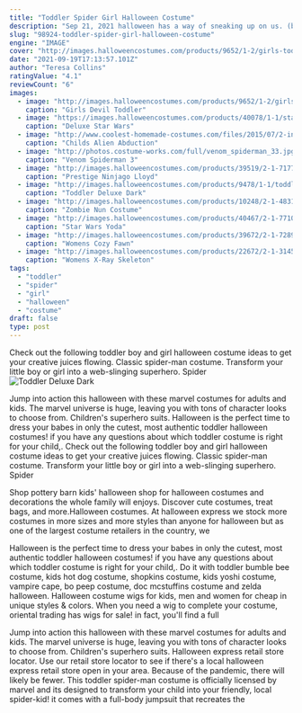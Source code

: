 ```yaml
---
title: "Toddler Spider Girl Halloween Costume"
description: "Sep 21, 2021 halloween has a way of sneaking up on us. (boo!) whether youre a diy queen or someone who just wants to toss something in your (online) shopping cart and be done with it, weve rounded"
slug: "98924-toddler-spider-girl-halloween-costume"
engine: "IMAGE"
cover: "http://images.halloweencostumes.com/products/9652/1-2/girls-toddler-devil-costume.jpg"
date: "2021-09-19T17:13:57.101Z"
author: "Teresa Collins"
ratingValue: "4.1"
reviewCount: "6"
images:
  - image: "http://images.halloweencostumes.com/products/9652/1-2/girls-toddler-devil-costume.jpg"
    caption: "Girls Devil Toddler"
  - image: "https://images.halloweencostumes.com/products/40078/1-1/star-wars-kids-deluxe-chewbacca-costume.jpg"
    caption: "Deluxe Star Wars"
  - image: "http://www.coolest-homemade-costumes.com/files/2015/07/2-in-1-diy-costume-childs-alien-abduction-costume-and-adult-grim-streaker-140726.jpg"
    caption: "Childs Alien Abduction"
  - image: "http://photos.costume-works.com/full/venom_spiderman_33.jpg"
    caption: "Venom Spiderman 3"
  - image: "http://images.halloweencostumes.com/products/39519/2-1-71777/prestige-ninjago-lloyd-boys-costume.jpg"
    caption: "Prestige Ninjago Lloyd"
  - image: "http://images.halloweencostumes.com/products/9478/1-1/toddler-deluxe-dark-knight-batman.jpg"
    caption: "Toddler Deluxe Dark"
  - image: "http://images.halloweencostumes.com/products/10248/2-1-48316/zombie-nun-costume-alt1.jpg"
    caption: "Zombie Nun Costume"
  - image: "http://images.halloweencostumes.com/products/40467/2-1-77101/star-wars-yoda-toddler-costume.jpg"
    caption: "Star Wars Yoda"
  - image: "http://images.halloweencostumes.com/products/39672/2-1-72894/womens-cozy-fawn-costume.jpg"
    caption: "Womens Cozy Fawn"
  - image: "http://images.halloweencostumes.com/products/22672/2-1-31457/womens-fever-skeleton-costume-back.jpg"
    caption: "Womens X-Ray Skeleton"
tags:
  - "toddler"
  - "spider"
  - "girl"
  - "halloween"
  - "costume"
draft: false
type: post
---
```


Check out the following toddler boy and girl halloween costume ideas to get your creative juices flowing. Classic spider-man costume. Transform your little boy or girl into a web-slinging superhero. Spider
![Toddler Deluxe Dark](http://images.halloweencostumes.com/products/9478/1-1/toddler-deluxe-dark-knight-batman.jpg "Toddler Deluxe Dark")

Jump into action this halloween with these marvel costumes for adults and kids. The marvel universe is huge, leaving you with tons of character looks to choose from. Children&#39;s superhero suits. Halloween is the perfect time to dress your babes in only the cutest, most authentic toddler halloween costumes! if you have any questions about which toddler costume is right for your child,. Check out the following toddler boy and girl halloween costume ideas to get your creative juices flowing. Classic spider-man costume. Transform your little boy or girl into a web-slinging superhero. Spider
<!--inArticleAds-->

<!--galleryOne-->

Shop pottery barn kids' halloween shop for halloween costumes and decorations the whole family will enjoys. Discover cute costumes, treat bags, and more.Halloween costumes. At halloween express we stock more costumes in more sizes and more styles than anyone for halloween but as one of the largest costume retailers in the country, we
<!--inArticleAds-->

<!--galleryTwo-->

Halloween is the perfect time to dress your babes in only the cutest, most authentic toddler halloween costumes! if you have any questions about which toddler costume is right for your child,. Do it with toddler bumble bee costume, kids hot dog costume, shopkins costume, kids yoshi costume, vampire cape, bo peep costume, doc mcstuffins costume and zelda halloween. Halloween costume wigs for kids, men and women for cheap in unique styles & colors. When you need a wig to complete your costume, oriental trading has wigs for sale! in fact, you'll find a full
<!--galleryThree-->

Jump into action this halloween with these marvel costumes for adults and kids. The marvel universe is huge, leaving you with tons of character looks to choose from. Children's superhero suits. Halloween express retail store locator. Use our retail store locator to see if there's a local halloween express retail store open in your area. Because of the pandemic, there will likely be fewer. This toddler spider-man costume is officially licensed by marvel and its designed to transform your child into your friendly, local spider-kid! it comes with a full-body jumpsuit that recreates the